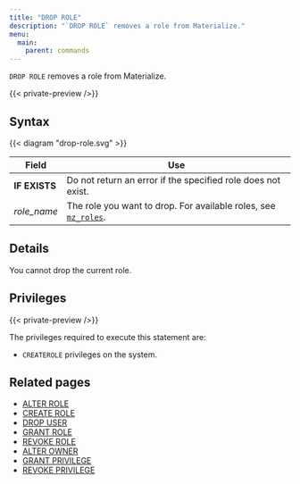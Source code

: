 ```yaml
---
title: "DROP ROLE"
description: "`DROP ROLE` removes a role from Materialize."
menu:
  main:
    parent: commands
---
```


`DROP ROLE` removes a role from Materialize.

{{< private-preview />}}

## Syntax

{{< diagram "drop-role.svg" >}}

Field | Use
------|-----
**IF EXISTS** | Do not return an error if the specified role does not exist.
_role_name_ | The role you want to drop. For available roles, see [`mz_roles`](/sql/system-catalog/mz_catalog#mz_roles).

## Details

You cannot drop the current role.

## Privileges

{{< private-preview />}}

The privileges required to execute this statement are:

- `CREATEROLE` privileges on the system.

## Related pages

- [ALTER ROLE](../alter-role)
- [CREATE ROLE](../create-role)
- [DROP USER](../drop-user)
- [GRANT ROLE](../grant-role)
- [REVOKE ROLE](../revoke-role)
- [ALTER OWNER](../alter-owner)
- [GRANT PRIVILEGE](../grant-privilege)
- [REVOKE PRIVILEGE](../revoke-privilege)
